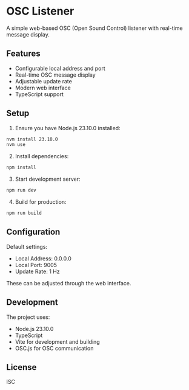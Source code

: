 # OSC Listener

A simple web-based OSC (Open Sound Control) listener with real-time message display.

## Features

- Configurable local address and port
- Real-time OSC message display
- Adjustable update rate
- Modern web interface
- TypeScript support

## Setup

1. Ensure you have Node.js 23.10.0 installed:
```bash
nvm install 23.10.0
nvm use
```

2. Install dependencies:
```bash
npm install
```

3. Start development server:
```bash
npm run dev
```

4. Build for production:
```bash
npm run build
```

## Configuration

Default settings:
- Local Address: 0.0.0.0
- Local Port: 9005
- Update Rate: 1 Hz

These can be adjusted through the web interface.

## Development

The project uses:
- Node.js 23.10.0
- TypeScript
- Vite for development and building
- OSC.js for OSC communication

## License

ISC 